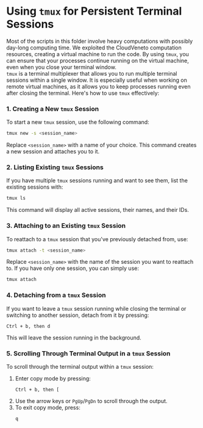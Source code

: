 # Using `tmux` for Persistent Terminal Sessions
Most of the scripts in this folder involve heavy computations with possibly day-long computing time. We exploited the CloudVeneto computation resources, creating a virtual machine to run the code. By using `tmux`, you can ensure that your processes continue running on the virtual machine, even when you close your terminal window. </br>
`tmux` is a terminal multiplexer that allows you to run multiple terminal sessions within a single window. It is especially useful when working on remote virtual machines, as it allows you to keep processes running even after closing the terminal. Here's how to use `tmux` effectively:

### 1. Creating a New `tmux` Session
To start a new `tmux` session, use the following command:
```bash
tmux new -s <session_name>
```
Replace `<session_name>` with a name of your choice. This command creates a new session and attaches you to it.

### 2. Listing Existing `tmux` Sessions
If you have multiple `tmux` sessions running and want to see them, list the existing sessions with:
```bash
tmux ls
```
This command will display all active sessions, their names, and their IDs.

### 3. Attaching to an Existing `tmux` Session
To reattach to a `tmux` session that you've previously detached from, use:
```bash
tmux attach -t <session_name>
```
Replace `<session_name>` with the name of the session you want to reattach to. If you have only one session, you can simply use:
```bash
tmux attach
```

### 4. Detaching from a `tmux` Session
If you want to leave a `tmux` session running while closing the terminal or switching to another session, detach from it by pressing:
```
Ctrl + b, then d
```
This will leave the session running in the background.

### 5. Scrolling Through Terminal Output in a `tmux` Session
To scroll through the terminal output within a `tmux` session:
1. Enter copy mode by pressing:
   ```
   Ctrl + b, then [
   ```
2. Use the arrow keys or `PgUp`/`PgDn` to scroll through the output.
3. To exit copy mode, press:
   ```
   q
   ```
